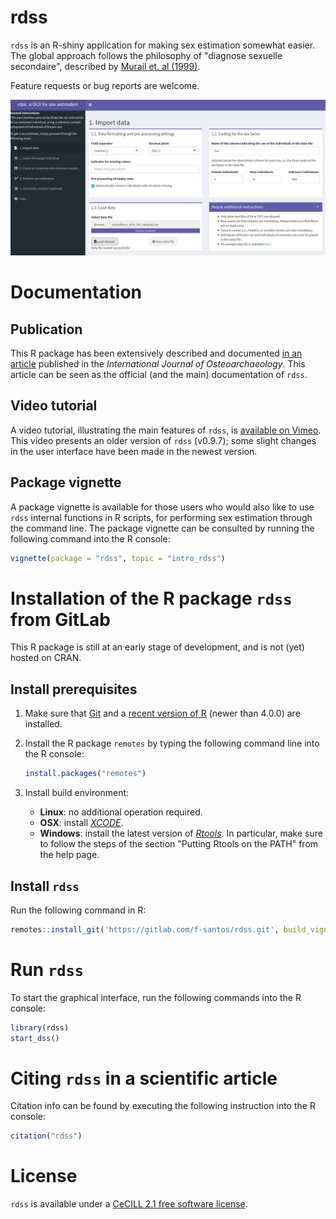 rdss
====

`rdss` is an R-shiny application for making sex estimation somewhat easier. The global approach follows the philosophy of "diagnose sexuelle secondaire", described by [Murail et. al (1999)](https://doi.org/10.1002/(SICI)1099-1212(199901/02)9:1%3C39::AID-OA458%3E3.0.CO;2-V).

Feature requests or bug reports are welcome.

![rdss_UI](./inst/rdss_UI.png "An overview of `rdss` user interface")

# Documentation

## Publication

This R package has been extensively described and documented [in an article](https://doi.org/10.1002/oa.2957) published in the *International Journal of Osteoarchaeology*. This article can be seen as the official (and the main) documentation of `rdss`.

## Video tutorial

A video tutorial, illustrating the main features of `rdss`, is [available on Vimeo](https://vimeo.com/465373176). This video presents an older version of `rdss` (v0.9.7); some slight changes in the user interface have been made in the newest version.

## Package vignette

A package vignette is available for those users who would also like to use `rdss` internal functions in R scripts, for performing sex estimation through the command line. The package vignette can be consulted by running the following command into the R console:

```r
vignette(package = "rdss", topic = "intro_rdss")
```

# Installation of the R package `rdss` from GitLab

This R package is still at an early stage of development, and is not (yet) hosted on CRAN.

## Install prerequisites

1. Make sure that [Git](https://git-scm.com/) and a [recent version of R](https://cran.r-project.org/) (newer than 4.0.0) are installed.

2. Install the R package `remotes` by typing the following command line into the R console:

   ```r
   install.packages("remotes")
   ```

3. Install build environment:
    * **Linux**: no additional operation required.
    * **OSX**: install *[XCODE](https://developer.apple.com/xcode/)*.
    * **Windows**: install the latest version of *[Rtools](https://cran.r-project.org/bin/windows/Rtools/)*. In particular, make sure to follow the steps of the section "Putting Rtools on the PATH" from the help page.

## Install `rdss`

Run the following command in R:

```r
remotes::install_git('https://gitlab.com/f-santos/rdss.git', build_vignette = TRUE)
```
	
# Run `rdss`

To start the graphical interface, run the following commands into the R console:

```r
library(rdss)
start_dss()
```

# Citing `rdss` in a scientific article

Citation info can be found by executing the following instruction into the R console:

```r
citation("rdss")
```

# License

`rdss` is available under a [CeCILL 2.1 free software license](http://cecill.info/licences/Licence_CeCILL_V2.1-en.html).
